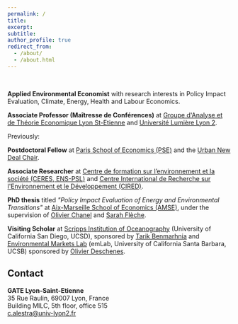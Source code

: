 ```yaml
---
permalink: /
title: 
excerpt:
subtitle: 
author_profile: true
redirect_from: 
  - /about/
  - /about.html
---
```


<br>

**Applied Environmental Economist** with research interests in Policy Impact Evaluation, Climate, Energy, Health and Labour Economics.

**Associate Professor (Maîtresse de Conférences)** at [Groupe d'Analyse et de Théorie Economique Lyon St-Etienne](https://www.gate.cnrs.fr/) and [Université Lumière Lyon 2](https://www.univ-lyon2.fr/).

Previously: 

**Postdoctoral Fellow** at [Paris School of Economics (PSE)](https://www.parisschoolofeconomics.eu/en/) and the [Urban New Deal Chair](https://www.parisschoolofeconomics.eu/en/pse-partnership-programme/chairs/urban-new-deal-chair/).

**Associate Researcher** at [Centre de formation sur l’environnement et la société (CERES, ENS-PSL)](https://ceres.ens.fr/) and [Centre International de Recherche sur l'Environnement et le Développement (CIRED)](https://www.centre-cired.fr/en/home/).

**PhD thesis** titled *"Policy Impact Evaluation of Energy and Environmental Transitions"* at [Aix-Marseille School of Economics (AMSE)](https://www.amse-aixmarseille.fr/en), under the supervision of [Olivier Chanel](https://www.amse-aixmarseille.fr/en/members/chanel) and [Sarah Flèche](https://sites.google.com/site/sarahfleche/home). 

**Visiting Scholar** at [Scripps Institution of Oceanography](https://scripps.ucsd.edu/) (University of California San Diego, UCSD), sponsored by [Tarik Benmarhnia](https://profiles.ucsd.edu/tarik.benmarhnia#toc-id1) and [Environmental Markets Lab](https://emlab.ucsb.edu/) (emLab, University of California Santa Barbara, UCSB) sponsored by [Olivier Deschenes](https://www.olivierdeschenes.org/).

## Contact

**GATE Lyon-Saint-Etienne** <br>
35 Rue Raulin, 69007 Lyon, France <br>
Building MILC, 5th floor, office 515  <br>
[c.alestra@univ-lyon2.fr](c.alestra@univ-lyon2.fr)

